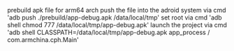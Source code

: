
prebuild apk file for arm64 arch 
push the file into the adroid system via cmd 'adb push ./prebuild/app-debug.apk /data/local/tmp'
set root via cmd 'adb shell chmod 777 /data/local/tmp/app-debug.apk'
launch the project via cmd 'adb shell CLASSPATH=/data/local/tmp/app-debug.apk app_process / com.armchina.cph.Main'
